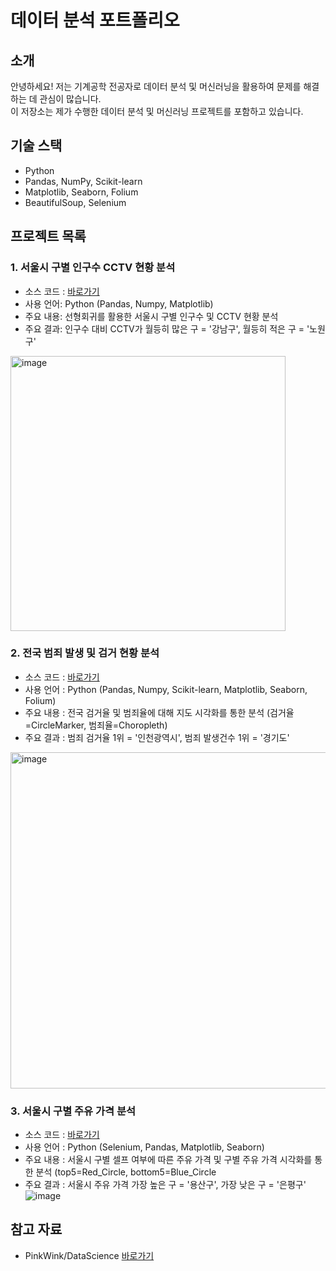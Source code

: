 # 데이터 분석 포트폴리오

## 소개
안녕하세요! 저는 기계공학 전공자로 데이터 분석 및 머신러닝을 활용하여 문제를 해결하는 데 관심이 많습니다.  
이 저장소는 제가 수행한 데이터 분석 및 머신러닝 프로젝트를 포함하고 있습니다.


## 기술 스택
- Python
- Pandas, NumPy, Scikit-learn
- Matplotlib, Seaborn, Folium
- BeautifulSoup, Selenium
  

## 프로젝트 목록
### 1. 서울시 구별 인구수 CCTV 현황 분석
- 소스 코드 : [바로가기](https://github.com/somyeng/data_science/blob/main/source_code/01.%20%EC%84%9C%EC%9A%B8%EC%8B%9C%20%EA%B5%AC%EB%B3%84%20CCTV%20%ED%98%84%ED%99%A9-checkpoint.ipynb)
- 사용 언어: Python (Pandas, Numpy, Matplotlib)
- 주요 내용: 선형회귀를 활용한 서울시 구별 인구수 및 CCTV 현황 분석
- 주요 결과: 인구수 대비 CCTV가 월등히 많은 구 = '강남구', 월등히 적은 구 = '노원구'
 <img width="440" alt="image" src="https://github.com/user-attachments/assets/41cabeb7-c2de-4a0a-8734-3617487ab226" />


### 2. 전국 범죄 발생 및 검거 현황 분석
- 소스 코드 : [바로가기](https://github.com/somyeng/Data-Science/blob/main/source_code/02.%20%EC%A7%80%EC%97%AD%EB%B3%84%20%EB%B2%94%EC%A3%84%20%ED%98%84%ED%99%A9%20%EB%B6%84%EC%84%9D.ipynb)
- 사용 언어 : Python (Pandas, Numpy, Scikit-learn, Matplotlib, Seaborn, Folium)
- 주요 내용 : 전국 검거율 및 범죄율에 대해 지도 시각화를 통한 분석 (검거율=CircleMarker, 범죄율=Choropleth)
- 주요 결과 : 범죄 검거율 1위 = '인천광역시', 범죄 발생건수 1위 = '경기도'
<img width="538" alt="image" src="https://github.com/user-attachments/assets/7cf41f34-25a8-49de-a778-dc931ee03974" />


### 3. 서울시 구별 주유 가격 분석
- 소스 코드 : [바로가기]()
- 사용 언어 : Python (Selenium, Pandas, Matplotlib, Seaborn)
- 주요 내용 : 서울시 구별 셀프 여부에 따른 주유 가격 및 구별 주유 가격 시각화를 통한 분석 (top5=Red_Circle, bottom5=Blue_Circle
- 주요 결과 : 서울시 주유 가격 가장 높은 구 = '용산구', 가장 낮은 구 = '은평구'
 ![image](https://github.com/user-attachments/assets/13188562-e772-4b49-aeda-eee78c1b8bca)



## 참고 자료
- PinkWink/DataScience [바로가기](https://github.com/PinkWink/DataScience)

